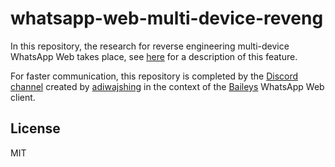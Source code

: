 # whatsapp-web-multi-device-reveng

In this repository, the research for reverse engineering multi-device WhatsApp Web takes place, see [here](https://faq.whatsapp.com/general/download-and-installation/about-multi-device-beta/?lang=en) for a description of this feature.

For faster communication, this repository is completed by the [Discord channel](https://discord.gg/YKpxb83SzJ) created by [adiwajshing](https://github.com/adiwajshing) in the context of the [Baileys](https://github.com/adiwajshing/Baileys) WhatsApp Web client.

## License

MIT
